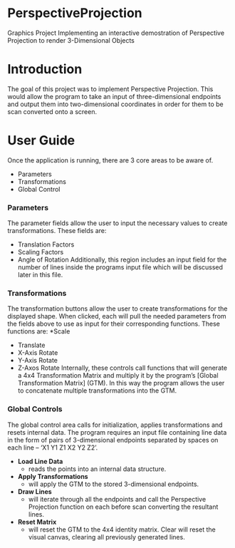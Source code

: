 # PerspectiveProjection
Graphics Project Implementing an interactive demostration of Perspective Projection to render 3-Dimensional Objects


# Introduction
The goal of this project was to implement Perspective Projection. This would allow the program to take an input of three-dimensional endpoints and output them into two-dimensional coordinates in order for them to be scan converted onto a screen. 


# User Guide
Once the application is running, there are 3 core areas to be aware of.
* Parameters
* Transformations
* Global Control



### Parameters
The parameter fields allow the user to input the necessary values to create transformations. 
These fields are: 
* Translation Factors
* Scaling Factors
* Angle of Rotation
Additionally, this region includes an input field for the number of lines inside the programs input file which will be discussed later in this file.

### Transformations
The transformation buttons allow the user to create transformations for the displayed shape. When clicked, each will pull the needed parameters from the fields above to use as input for their corresponding functions. 
These functions are:
*Scale
* Translate
* X-Axis Rotate
* Y-Axis Rotate
* Z-Axos Rotate 
Internally, these controls call functions that will generate a 4x4 Transformation Matrix and multiply it by the program’s [Global Transformation Matrix] (GTM). In this way the program allows the user to concatenate multiple transformations into the GTM.

### Global Controls
The global control area calls for initialization, applies transformations and resets internal data. The program requires an input file containing line data in the form of pairs of 3-dimensional endpoints separated by spaces on each line – ‘X1 Y1 Z1 X2 Y2 Z2’.
* **Load Line Data** 
  * reads the points into an internal data structure.  
* **Apply Transformations** 
  * will apply the GTM to the stored 3-dimensional endpoints.
* **Draw Lines** 
  * will iterate through all the endpoints and call the Perspective Projection function on each before scan converting the resultant lines.
* **Reset Matrix** 
  * will reset the GTM to the 4x4 identity matrix. Clear will reset the visual canvas, clearing all previously generated lines.
